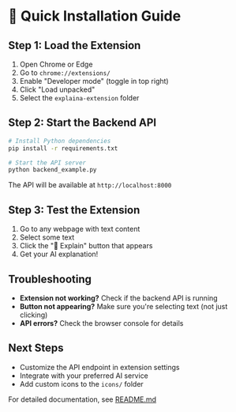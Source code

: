 # 🚀 Quick Installation Guide

## Step 1: Load the Extension

1. Open Chrome or Edge
2. Go to `chrome://extensions/`
3. Enable "Developer mode" (toggle in top right)
4. Click "Load unpacked"
5. Select the `explaina-extension` folder

## Step 2: Start the Backend API

```bash
# Install Python dependencies
pip install -r requirements.txt

# Start the API server
python backend_example.py
```

The API will be available at `http://localhost:8000`

## Step 3: Test the Extension

1. Go to any webpage with text content
2. Select some text
3. Click the "🤖 Explain" button that appears
4. Get your AI explanation!

## Troubleshooting

- **Extension not working?** Check if the backend API is running
- **Button not appearing?** Make sure you're selecting text (not just clicking)
- **API errors?** Check the browser console for details

## Next Steps

- Customize the API endpoint in extension settings
- Integrate with your preferred AI service
- Add custom icons to the `icons/` folder

For detailed documentation, see [README.md](README.md) 